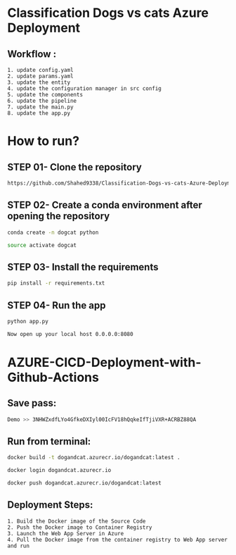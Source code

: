# Classification Dogs vs cats Azure Deployment

## Workflow : 

    1. update config.yaml
    2. update params.yaml
    3. update the entity
    4. update the configuration manager in src config
    5. update the components
    6. update the pipeline
    7. update the main.py
    8. update the app.py

# How to run?

## STEP 01- Clone the repository

```bash
https://github.com/Shahed9338/Classification-Dogs-vs-cats-Azure-Deployment.git
```

## STEP 02- Create a conda environment after opening the repository

```bash
conda create -n dogcat python
```

```bash
source activate dogcat
```
## STEP 03- Install the requirements

```bash
pip install -r requirements.txt
```
## STEP 04- Run the app

```bash
python app.py
```

```bash
Now open up your local host 0.0.0.0:8080
```


# AZURE-CICD-Deployment-with-Github-Actions

## Save pass:

```bash
Demo >> 3NHWZxdfLYo4GfkeDXIyl00IcFV18hQqkeIfTjiVXR+ACRBZ88QA
```

## Run from terminal:

```bash
docker build -t dogandcat.azurecr.io/dogandcat:latest .
```
```bash
docker login dogandcat.azurecr.io
```
```bash
docker push dogandcat.azurecr.io/dogandcat:latest
```

## Deployment Steps:

    1. Build the Docker image of the Source Code
    2. Push the Docker image to Container Registry
    3. Launch the Web App Server in Azure
    4. Pull the Docker image from the container registry to Web App server and run
    
